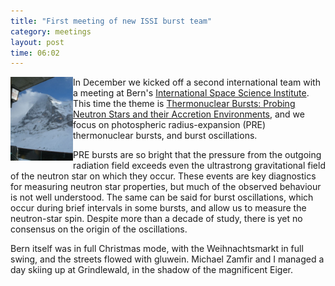 ```yaml
---
title: "First meeting of new ISSI burst team"
category: meetings
layout: post
time: 06:02
---
```

<!-- header generated from blosxom format post; make_header.pl 23.1.2022 -->
<p>
  <!---- Begin .post ---->
<img src="/images/Eiger.jpg" width="100" align="left"></a>
In December we kicked off a second international team with a meeting at Bern's
<a href="http://www.issibern.ch">International Space Science Institute</a>.
This time the theme is 
<a href="http://www.issibern.ch/teams/thermo_burst">Thermonuclear Bursts: Probing Neutron Stars and their Accretion Environments</a>, and we focus on 
photospheric radius-expansion (PRE) thermonuclear bursts, and burst
oscillations.</p>
<p>
PRE bursts are so bright that the pressure from the outgoing radiation field
exceeds even the ultrastrong gravitational field of the neutron star on which
they occur. These events are key diagnostics for measuring neutron star
properties, but much of the observed behaviour is not well understood. 
The same can be said for burst oscillations, which occur during brief intervals
in some bursts, and allow us to measure the neutron-star spin. Despite more
than a decade of study, there is yet no consensus on the origin of the
oscillations.</p>
<p>
Bern itself was in full Christmas mode, with the Weihnachtsmarkt in full swing,
and the streets flowed with gluwein. Michael Zamfir and I managed a day skiing
up at Grindlewald, in the shadow of the magnificent Eiger.
</p>
